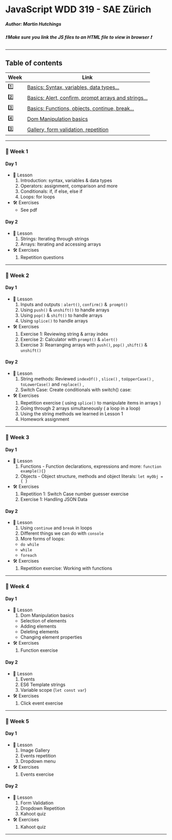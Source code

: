 # JavaScript WDD 319 - SAE Zürich
##### Author: Martin Hutchings
##### :exclamation: Make sure you link the JS files to an HTML file to view in browser :exclamation:
---
## Table of contents
|Week   |Link   |
| ---   | ---   |
|:one:    |[Basics: Syntax, variables, data types...](https://github.com/stribis/javascript_wdd319#calendar-week-1)|
|:two:   |[Basics: Alert, confirm, prompt arrays and strings...](https://github.com/stribis/javascript_wdd319#calendar-week-2)|
|:three:    |[Basics: Functions, objects, continue, break...](https://github.com/stribis/javascript_wdd319#calendar-week-3)|
|:four:    |[Dom Manipulation basics](https://github.com/stribis/javascript_wdd319#calendar-week-4)|
|:three:    |[Gallery, form validation, repetition](https://github.com/stribis/javascript_wdd319#calendar-week-5)|
---
### :calendar: Week 1
#### Day 1
* :notebook: Lesson
  1. Introduction: syntax, variables & data types
  2. Operators: assignment, comparison and more
  3. Conditionals: if, if else, else if
  4. Loops: for loops
* :hammer_and_wrench: Exercises
  * See pdf
#### Day 2
* :notebook: Lesson
  1. Strings: Iterating through strings
  2. Arrays: Iterating and accessing arrays
* :hammer_and_wrench: Exercises
  1. Repetition questions
---
### :calendar: Week 2
#### Day 1
* :notebook: Lesson
  1. Inputs and outputs : `alert()`, `confirm()` &` prompt()`
  2. Using `push()` & `unshift()` to handle arrays
  3. Using `pop()` & `shift()` to handle arrays
  4. Using `splice()` to handle arrays
* :hammer_and_wrench: Exercises
  1. Exercise 1: Reviewing string & array index
  2. Exercise 2: Calculator with `prompt()` & `alert()`
  3. Exercise 3: Rearranging arrays with `push()`, `pop()` ,`shift()` & `unshift()`
#### Day 2
* :notebook: Lesson
  1. String methods: Reviewed `indexOf()` , `slice()` , `toUpperCase()` , `toLowerCase()` and `replace()` , 
  2. Switch Case: Create conditionals with switch() case:
* :hammer_and_wrench: Exercises
  1. Repetition exercise ( using `splice()` to manipulate items in arrays )
  2. Going through 2 arrays simultaneously ( a loop in a loop)
  3. Using the string methods we learned in Lesson 1
  4. Homework assignment
---
### :calendar: Week 3
#### Day 1
* :notebook: Lesson
  1. Functions - Function declarations, expressions and more: `function example(){}` 
  2. Objects - Object structure, methods and object literals: `let myObj = { }` 
* :hammer_and_wrench: Exercises
  1. Repetition 1: Switch Case number guesser exercise
  2. Exercise 1: Handling JSON Data
#### Day 2
* :notebook: Lesson
  1. Using `continue` and `break` in loops 
  2. Different things we can do with `console`
  3. More forms of loops:
    * `do while` 
    * `while` 
    * `foreach` 
* :hammer_and_wrench: Exercises
  1. Repetition exercise: Working with functions

---
### :calendar: Week 4
#### Day 1
* :notebook: Lesson
  1. Dom Manipulation basics
    * Selection of elements
    * Adding elements
    * Deleting elements
    * Changing element properties
* :hammer_and_wrench: Exercises
  1. Function exercise
#### Day 2
* :notebook: Lesson
  1. Events
  2. ES6 Template strings
  3. Variable scope (`let const var`) 
* :hammer_and_wrench: Exercises
  1. Click event exercise

---
### :calendar: Week 5
#### Day 1
* :notebook: Lesson
  1. Image Gallery
  2. Events repetition
  3. Dropdown menu
* :hammer_and_wrench: Exercises
  1. Events exercise
#### Day 2
* :notebook: Lesson
  1. Form Validation
  2. Dropdown Repetition
  3. Kahoot quiz
* :hammer_and_wrench: Exercises
  1. Kahoot quiz

---